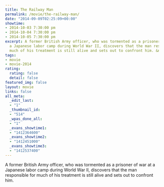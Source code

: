 ```yaml
---
title: The Railway Man
permalink: /movie/the-railway-man/
date: "2014-09-09T02:25:09+00:00"
showtime:
- 2014-10-03 7:30:00 pm
- 2014-10-04 7:30:00 pm
- 2014-10-05 7:30:00 pm
excerpt: A former British Army officer, who was tormented as a prisoner of war at
  a Japanese labor camp during World War II, discovers that the man responsible for
  much of his treatment is still alive and sets out to confront him. &nbsp;
tags:
- movie
- movie-2014
rating:
  rating: false
  detail: false
featured_img: false
layout: movie
links: false
all_meta:
  _edit_last:
  - "1"
  _thumbnail_id:
  - "514"
  _wpas_done_all:
  - "1"
  _evans_showtime1:
  - "1412364600"
  _evans_showtime2:
  - "1412451000"
  _evans_showtime3:
  - "1412537400"
---
```


A former British Army officer, who was tormented as a prisoner of war at a Japanese labor camp during World War II, discovers that the man responsible for much of his treatment is still alive and sets out to confront him.